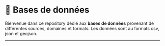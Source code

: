 # 📂 Bases de données

Bienvenue dans ce repository dédié aux **bases de données** provenant de différentes sources, domaines et formats.
Les données sont au formats csv, json et geojson.

---

